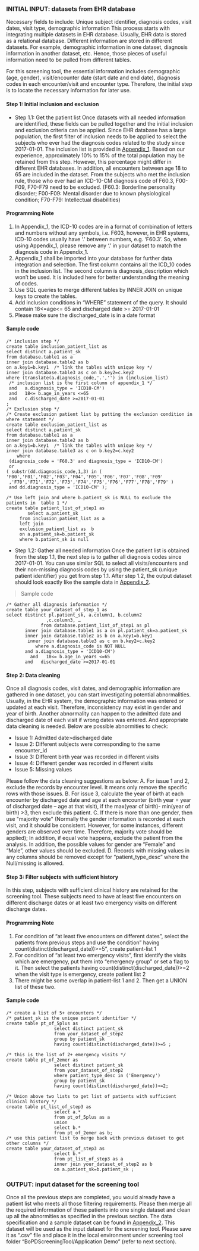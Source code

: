 
### INITIAL INPUT: datasets from EHR database
Necessary fields to include: Unique subject identifier, diagnosis codes, visit dates, visit type, demographic information
This process starts with integrating multiple datasets in EHR database. Usually, EHR data is stored as a relational database. Different information are stored in different datasets. For example, demographic information in one dataset, diagnosis information in another dataset, etc. Hence, those pieces of useful information need to be pulled from different tables.

For this screening tool, the essential information includes demographic (age, gender), visit/encounter date (start date and end date), diagnosis codes in each encounter/visit and encounter type. Therefore, the initial step is to locate the necessary information for later use.

#### Step 1: Initial inclusion and exclusion
* Step 1.1: Get the patient list 
Once datasets with all needed information are identified, these fields can be pulled together and the initial inclusion and exclusion criteria can be applied.
Since EHR database has a large population, the first filter of inclusion needs to be applied to select the subjects who ever had the diagnosis codes related to the study since 2017-01-01. The inclusion list is provided in [Appendix_1](https://github.com/BoPDdiseasescreening/Borderline-Personality-Disorder-BoPD-automatic-disease-screening-tool/blob/main/Appendix_1.xlsx). Based on our experience, approximately 10% to 15% of the total population may be retained from this step. However, this percentage might differ in different EHR databases. 
In addition, all encounters between age 18 to 65 are included in the dataset.
From the subjects who met the inclusion rule, those who ever had an ICD-10-CM diagnosis code of F60.3, F00-F09, F70-F79 need to be excluded. (F60.3: Borderline personality disorder; F00-F09: Mental disorder due to known physiological condition; F70-F79: Intellectual disabilities)
#### Programming Note
1.	In Appendix_1, the ICD-10 codes are in a format of combination of letters and numbers without any symbols, i.e. F603, however, in EHR systems, ICD-10 codes usually have ‘.’ between numbers, e.g. ‘F60.3’. So, when using Appendix_1, please remove any ‘.’ in your dataset to match the diagnosis code in Appendix_1.
2.	Appendix_1 shall be imported into your database for further data integration and selection. The first column contains all the ICD_10 codes in the inclusion list. The second column is diagnosis_description which won’t be used. It is included here for better understanding the meaning of codes.
3.	Use SQL queries to merge different tables by INNER JOIN on unique keys to create the tables.
4.	Add inclusion conditions in “WHERE” statement of the query. It should contain 18<=age<= 65 and discharged date >= 2017-01-01
5.	Please make sure the discharged_date is in a date format 

#### Sample code
```mySQL
/* inclusion step */
create table inclusion_patient_list as
select distinct a.patient_sk
from database.table1 as a 
inner join database.table2 as b 
on a.key1=b.key1  /* link the tables with unique key */                     
inner join database.table3 as c on b.key2=c.key2 
where (translate(a.diagnosis_code,'.','') in (inclusion_list)
 /* inclusion list is the first column of appendix_1 */
 and   a.diagnosis_type = 'ICD10-CM')	   
 and   18<= b.age_in_years <=65 
 and   c.discharged_date >=2017-01-01
;
/* Exclusion step */
/* Create exclusion patient list by putting the exclusion condition in where statement */
create table exclusion_patient_list as 
select distinct a.patient_sk
from database.table1 as a 
inner join database.table2 as b 
on a.key1=b.key1  /* link the tables with unique key */                     
inner join database.table3 as c on b.key2=c.key2 
    where  
 (diagnosis_code = 'F60.3' and diagnosis_type = 'ICD10-CM')
 or 
( substr(dd.diagnosis_code,1,3) in ( 'F00','F01','F02','F03','F04','F05','F06','F07','F08','F09'
 ,'F70','F71','F72','F73','F74','F75','F76','F77','F78','F79' )
 and dd.diagnosis_type = 'ICD10-CM' );  
 
/* Use left join and where b.patient_sk is NULL to exclude the patients in  table 1 */ 
create table patient_list_of_step1 as
        select a.patient_sk
	 from inclusion_patient_list as a	
	 left join
	 exclusion_patient_list as  b
	 on a.patient_sk=b.patient_sk
	 where b.patient_sk is null
```
* Step 1.2: Gather all needed information
Once the patient list is obtained from the step 1.1, the next step is to gather all diagnosis codes since 2017-01-01. You can use similar SQL to select all visits/encounters and their non-missing diagnosis codes by using the patient_sk (unique patient identifier) you get from step 1.1. 
After step 1.2, the output dataset should look exactly like the sample data in [Appendix_2](https://github.com/BoPDdiseasescreening/Borderline-Personality-Disorder-BoPD-automatic-disease-screening-tool/blob/main/Appendix_2.xlsx).
> Sample code
```mySQL
/* Gather all diagnosis information */
create table your_dataset_of_step_1 as
select distinct pl.patient_sk, a.column1, b.column2
               ,c.column3, …
             from database.patient_list_of_step1 as pl
       inner join database.table1 as a on pl.patient_sk=a.patient_sk
       inner join database.table2 as b on a.key1=b.key1                      
	    inner join database.table3 as c on b.key2=c.key2 
           where a.diagnosis_code is NOT NULL
       and a.diagnosis_type = 'ICD10-CM')	   
	     and   18<= b.age_in_years <=65 
       and   discharged_date >=2017-01-01
```
#### Step 2: Data cleaning
Once all diagnosis codes, visit dates, and demographic information are gathered in one dataset, you can start investigating potential abnormalities. Usually, in the EHR system, the demographic information was entered or updated at each visit. Therefore, inconsistency may exist in gender and  year of birth. Another abnormality can happen to the admitted date and discharged date of each visit if wrong dates was entered. And appropriate data cleaning is needed.
Below are possible abnormities to check:
-	Issue 1: Admitted date>discharged date
-	Issue 2: Different subjects were corresponding to the same encounter_id
-	Issue 3: Different birth year was recorded in different visits
-	Issue 4: Different gender was recorded in different visits
-	Issue 5: Missing values

Please follow the data cleaning suggestions as below:
A.	For issue 1 and 2, exclude the records by encounter level. It means only remove the specific rows with those issues.
B.	For issue 3, calculate the year of birth at each encounter by discharged date and age at each encounter (birth year = year of discharged date – age at that visit), if the max(year of birth)- min(year of birth) >3, then exclude this patient.
C.	If there is more than one gender, then use "majority vote" (Normally the gender information is recorded at each visit, and it should be consistent. However, for some instances, different genders are observed over time. Therefore, majority vote should be applied); In addition, if equal vote happens, exclude the patient from the analysis. In addition, the possible values for gender are “Female” and “Male”, other values should be excluded.
D.	Records with missing values in any columns should be removed except for “patient_type_desc” where the Null/missing is allowed. 


#### Step 3: Filter subjects with sufficient history
In this step, subjects with sufficient clinical history are retained for the screening tool. These subjects need to have at least five encounters on different discharge dates or at least two emergency visits on different discharge dates. 

#### Programming Note
1.	For condition of “at least five encounters on different dates”, select the patients from previous steps and use the condition” having count(distinct(discharged_date))>=5”, create patient-list 1
2.	For condition of “at least two emergency visits”, first identify the visits which are emergency, put them into “emergency group” or set a flag to it. Then select the patients having count(distinct(discharged_date))>=2 when the visit type is emergency, create patient list 2
3.	There might be some overlap in patient-list 1 and 2. Then get a UNION list of these two.

#### Sample code
```mySQL
/* create a list of 5+ encounters */
/* patient_sk is the unique patient identifier */
create table pt_of_5plus as
                  select distinct patient_sk
                  from your_dataset_of_step2
                  group by patient_sk
                  having count(distinct(discharged_date))>=5 ;

/* this is the list of 2+ emergency visits */
create table pt_of_2emer as
                  select distinct patient_sk
                  from your_dataset_of_step2
                  where patient_type_desc in ('Emergency')
                  group by patient_sk
                  having count(distinct(discharged_date))>=2;
                 
/* Union above two lists to get list of patients with sufficient clinical history */
create table pt_list_of_step3 as
                  select a.*
                  from pt_of_5plus as a
                  union 
                  select b.* 
                  from pt_of_2emer as b;
/* use this patient list to merge back with previous dataset to get other columns */
create table your_dataset_of_step3 as
                  select b.*
                  from pt_list_of_step3 as a
                  inner join your_dataset_of_step2 as b
                  on a.patient_sk=b.patient_sk ;
```

### OUTPUT: input dataset for the screening tool
Once all the previous steps are completed, you would already have a patient list who meets all those filtering requirements. Please then merge all the required information of these patients into one single dataset and clean up all the abnormities as specified in the previous section. 
The data specification and a sample dataset can be found in [Appendix_2](https://github.com/BoPDdiseasescreening/Borderline-Personality-Disorder-BoPD-automatic-disease-screening-tool/blob/main/Appendix_2.xlsx). 
This dataset will be used as the input dataset for the screening tool. Please save it as “.csv” file and place it in the local environment under screening tool folder “BoPDScreeningTool/Application Demo” (refer to next section). 
